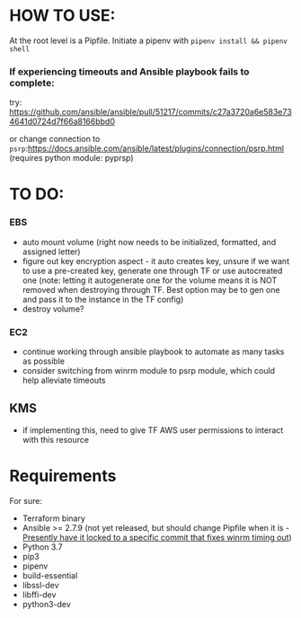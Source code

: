 # HOW TO USE:
At the root level is a Pipfile. Initiate a pipenv with `pipenv install && pipenv shell`

### If experiencing timeouts and Ansible playbook fails to complete:
try: https://github.com/ansible/ansible/pull/51217/commits/c27a3720a6e583e734641d0724d7f66a8166bbd0

or change connection to `psrp`:https://docs.ansible.com/ansible/latest/plugins/connection/psrp.html (requires python module: pyprsp)

# TO DO:
### EBS
- auto mount volume (right now needs to be initialized, formatted, and assigned letter)
- figure out key encryption aspect - it auto creates key, unsure if we want to use a pre-created key, generate one through TF or use autocreated one (note: letting it autogenerate one for the volume means it is NOT removed when destroying through TF. Best option may be to gen one and pass it to the instance in the TF config)
- destroy volume?

### EC2
- continue working through ansible playbook to automate as many tasks as possible
- consider switching from winrm module to psrp module, which could help alleviate timeouts

## KMS
- if implementing this, need to give TF AWS user permissions to interact with this resource

# Requirements

For sure:
- Terraform binary
- Ansible >= 2.7.9 (not yet released, but should change Pipfile when it is - [Presently have it locked to a specific commit that fixes winrm timing out](https://github.com/ansible/ansible/pull/53307))
- Python 3.7
- pip3
- pipenv
- build-essential
- libssl-dev
- libffi-dev
- python3-dev


